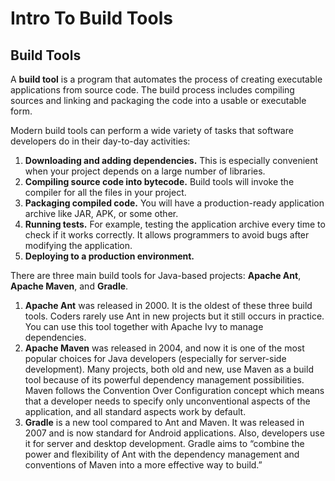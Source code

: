 # Intro To Build Tools

## Build Tools

A **build tool** is a program that automates the process of creating executable applications from source code.
The build process includes compiling sources and linking and packaging the code into a usable or executable form.

Modern build tools can perform a wide variety of tasks that software developers do in their day-to-day activities:

1. **Downloading and adding dependencies.** This is especially convenient when your project depends on a large number of
   libraries.
2. **Compiling source code into bytecode.** Build tools will invoke the compiler for all the files in your project.
3. **Packaging compiled code.** You will have a production-ready application archive like JAR, APK, or some other.
4. **Running tests.** For example, testing the application archive every time to check if it works correctly. It allows
   programmers to avoid bugs after modifying the application.
5. **Deploying to a production environment.**

There are three main build tools for Java-based projects: **Apache Ant**, **Apache Maven**, and **Gradle**.

1. **Apache Ant** was released in 2000. It is the oldest of these three build tools. Coders rarely use Ant in new
   projects but it still occurs in practice. You can use this tool together with Apache Ivy to manage dependencies.
2. **Apache Maven** was released in 2004, and now it is one of the most popular choices for Java developers (especially
   for server-side development). Many projects, both old and new, use Maven as a build tool because of its powerful
   dependency management possibilities. Maven follows the Convention Over Configuration concept which means that a
   developer needs to specify only unconventional aspects of the application, and all standard aspects work by default.
3. **Gradle** is a new tool compared to Ant and Maven. It was released in 2007 and is now standard for Android
   applications. Also, developers use it for server and desktop development. Gradle aims to “combine the power and
   flexibility of Ant with the dependency management and conventions of Maven into a more effective way to build.”
